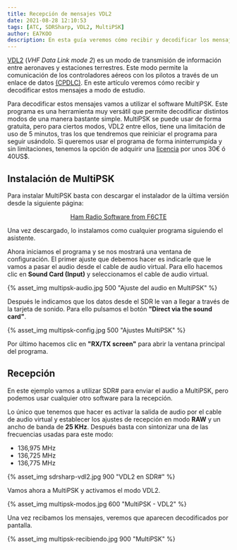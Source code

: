 ```yaml
---
title: Recepción de mensajes VDL2
date: 2021-08-28 12:10:53
tags: [ATC, SDRSharp, VDL2, MultiPSK]
author: EA7KOO
description: En esta guía veremos cómo recibir y decodificar los mensajes aeronaúticos VDL2 usando MultiPSK.
---
```


[VDL2](https://en.wikipedia.org/wiki/VHF_Data_Link#ICAO_VDL_Mode_2) (_VHF Data Link mode 2_) es un modo de transmisión de información entre aeronaves y estaciones terrestres. Este modo permite la comunicación de los controladores aéreos con los pilotos a través de un enlace de datos [(CPDLC)](https://en.wikipedia.org/wiki/Controller%E2%80%93pilot_data_link_communications).
En este artículo veremos cómo recibir y decodificar estos mensajes a modo de estudio.

<!-- more -->

Para decodificar estos mensajes vamos a utilizar el software MultiPSK. Este programa es una herramienta muy versátil que permite decodificar distintos modos de una manera bastante simple.
MultiPSK se puede usar de forma gratuita, pero para ciertos modos, VDL2 entre ellos, tiene una limitación de uso de 5 minutos, tras los que tendremos que reiniciar el programa para seguir usándolo. Si queremos usar el programa de forma ininterrumpida y sin limitaciones, tenemos la opción de adquirir una [licencia](http://f6cte.free.fr/Licence_En.htm) por unos 30€ ó 40US$.

## Instalación de MultiPSK

Para instalar MultiPSK basta con descargar el instalador de la última versión desde la siguiente página:

[<center>Ham Radio Software from F6CTE</center>](http://f6cte.free.fr/index_anglais.htm)

Una vez descargado, lo instalamos como cualquier programa siguiendo el asistente.

Ahora iniciamos el programa y se nos mostrará una ventana de configuración. El primer ajuste que debemos hacer es indicarle que le vamos a pasar el audio desde el cable de audio virtual. Para ello hacemos clic en **Sound Card (Input)** y seleccionamos el cable de audio virtual.

{% asset_img multipsk-audio.jpg 500 "Ajuste del audio en MultiPSK" %}

Después le indicamos que los datos desde el SDR le van a llegar a través de la tarjeta de sonido. Para ello pulsamos el botón **"Direct via the sound card"**.

{% asset_img multipsk-config.jpg 500 "Ajustes MultiPSK" %}

Por último hacemos clic en **"RX/TX screen"** para abrir la ventana principal del programa.


## Recepción

En este ejemplo vamos a utilizar SDR# para enviar el audio a MultiPSK, pero podemos usar cualquier otro software para la recepción.

Lo único que tenemos que hacer es activar la salida de audio por el cable de audio virtual y establecer los ajustes de recepción en modo **RAW** y un ancho de banda de **25 KHz**. Después basta con sintonizar una de las frecuencias usadas para este modo:

- 136,975 MHz
- 136,725 MHz
- 136,775 MHz

{% asset_img sdrsharp-vdl2.jpg 900 "VDL2 en SDR#" %}

Vamos ahora a MultiPSK y activamos el modo VDL2.

{% asset_img multipsk-modos.jpg 600 "MultiPSK - VDL2" %}

Una vez recibamos los mensajes, veremos que aparecen decodificados por pantalla.

{% asset_img multipsk-recibiendo.jpg 900 "MultiPSK" %}

